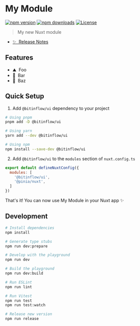 <!--
Get your module up and running quickly.

Find and replace all on all files (CMD+SHIFT+F):
- Name: My Module
- Package name: my-module
- Description: My new Nuxt module
-->

# My Module

[![npm version][npm-version-src]][npm-version-href]
[![npm downloads][npm-downloads-src]][npm-downloads-href]
[![License][license-src]][license-href]

> My new Nuxt module

- [✨ &nbsp;Release Notes](/CHANGELOG.md)
<!-- - [📖 &nbsp;Documentation](https://example.com) -->

## Features

<!-- Highlight some of the features your module provide here -->
- ⛰ &nbsp;Foo
- 🚠 &nbsp;Bar
- 🌲 &nbsp;Baz

## Quick Setup

1. Add `@bitinflow/ui` dependency to your project

```bash
# Using pnpm
pnpm add -D @bitinflow/ui

# Using yarn
yarn add --dev @bitinflow/ui

# Using npm
npm install --save-dev @bitinflow/ui
```

2. Add `@bitinflow/ui` to the `modules` section of `nuxt.config.ts`

```js
export default defineNuxtConfig({
  modules: [
    '@bitinflow/ui',
    '@pinia/nuxt',
  ]
})
```

That's it! You can now use My Module in your Nuxt app ✨

## Development

```bash
# Install dependencies
npm install

# Generate type stubs
npm run dev:prepare

# Develop with the playground
npm run dev

# Build the playground
npm run dev:build

# Run ESLint
npm run lint

# Run Vitest
npm run test
npm run test:watch

# Release new version
npm run release
```

<!-- Badges -->
[npm-version-src]: https://img.shields.io/npm/v/@bitinflow/ui/latest.svg?style=flat&colorA=18181B&colorB=28CF8D
[npm-version-href]: https://npmjs.com/package/@bitinflow/ui

[npm-downloads-src]: https://img.shields.io/npm/dm/@bitinflow/ui.svg?style=flat&colorA=18181B&colorB=28CF8D
[npm-downloads-href]: https://npmjs.com/package/@bitinflow/ui

[license-src]: https://img.shields.io/npm/l/@bitinflow/ui.svg?style=flat&colorA=18181B&colorB=28CF8D
[license-href]: https://npmjs.com/package/@bitinflow/ui
